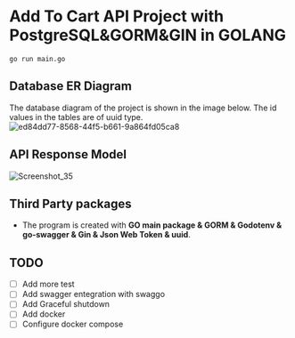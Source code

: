 # Add To Cart API Project with PostgreSQL&GORM&GIN in GOLANG

```[terminal]
go run main.go
```

## Database ER Diagram
The database diagram of the project is shown in the image below.
The id values in the tables are of uuid type.
![ed84dd77-8568-44f5-b661-9a864fd05ca8](https://user-images.githubusercontent.com/22077576/163750938-423f9025-ac0a-48fa-96fd-23d81b2bdb20.jpg)

## API Response Model

![Screenshot_35](https://user-images.githubusercontent.com/22077576/163751133-6d5ec221-fd62-4066-ab96-6a912fd5239e.png)


## Third Party packages

* The program is created with **GO main package & GORM & Godotenv & go-swagger & Gin & Json Web Token & uuid**.

## TODO

- [ ] Add more test
- [ ] Add swagger entegration with swaggo
- [ ] Add Graceful shutdown
- [ ] Add docker
- [ ] Configure docker compose
